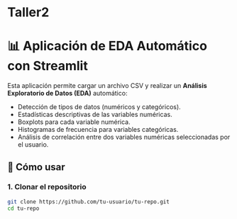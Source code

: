 # Taller2
# 📊 Aplicación de EDA Automático con Streamlit

Esta aplicación permite cargar un archivo CSV y realizar un **Análisis Exploratorio de Datos (EDA)** automático:

- Detección de tipos de datos (numéricos y categóricos).
- Estadísticas descriptivas de las variables numéricas.
- Boxplots para cada variable numérica.
- Histogramas de frecuencia para variables categóricas.
- Análisis de correlación entre dos variables numéricas seleccionadas por el usuario.

## 🚀 Cómo usar

### 1. Clonar el repositorio
```bash
git clone https://github.com/tu-usuario/tu-repo.git
cd tu-repo

